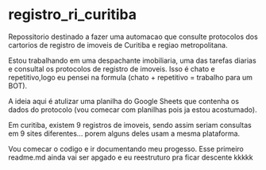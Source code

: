# registro_ri_curitiba
Repossitorio destinado a fazer uma automacao que consulte protocolos dos cartorios de registro de imoveis de Curitiba e regiao metropolitana.

Estou trabalhando em uma despachante imobiliaria, uma das tarefas diarias e consultal os protocolos de registro de imoveis.
Isso é chato e repetitivo,logo eu pensei na formula (chato + repetitivo = trabalho para um BOT).

A ideia aqui é atulizar uma planilha do Google Sheets que contenha os dados do protocolo (vou comecar com planilhas pois ja estou acostumado).

Em curitiba, existem 9 registros de imoveis, sendo assim seriam consultas em 9 sites diferentes... porem alguns deles usam a mesma plataforma.

Vou comecar o codigo e ir documentando meu progesso. Esse primeiro readme.md ainda vai ser apgado e eu reestruturo pra ficar descente kkkkk
